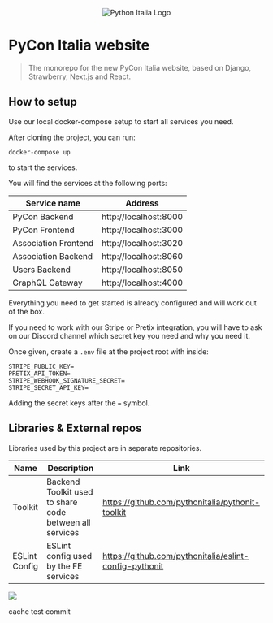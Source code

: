 <p align="center">
    <img src="https://avatars1.githubusercontent.com/u/3573467?s=96" alt="Python Italia Logo" />
</p>

# PyCon Italia website

> The monorepo for the new PyCon Italia website, based on Django, Strawberry,
> Next.js and React.

## How to setup

Use our local docker-compose setup to start all services you need.

After cloning the project, you can run:

```
docker-compose up
```

to start the services.

You will find the services at the following ports:

| Service name         | Address               |
| -------------------- | --------------------- |
| PyCon Backend        | http://localhost:8000 |
| PyCon Frontend       | http://localhost:3000 |
| Association Frontend | http://localhost:3020 |
| Association Backend  | http://localhost:8060 |
| Users Backend        | http://localhost:8050 |
| GraphQL Gateway      | http://localhost:4000 |

Everything you need to get started is already configured
and will work out of the box.

If you need to work with our Stripe or Pretix integration, you will have to ask
on our Discord channel which secret key you need and why you need it.

Once given, create a `.env` file at the project root with inside:

```text
STRIPE_PUBLIC_KEY=
PRETIX_API_TOKEN=
STRIPE_WEBHOOK_SIGNATURE_SECRET=
STRIPE_SECRET_API_KEY=
```

Adding the secret keys after the `=` symbol.

## Libraries & External repos

Libraries used by this project are in separate repositories.

| Name          | Description                                             | Link                                                   |
| ------------- | ------------------------------------------------------- | ------------------------------------------------------ |
| Toolkit       | Backend Toolkit used to share code between all services | https://github.com/pythonitalia/pythonit-toolkit       |
| ESLint Config | ESLint config used by the FE services                   | https://github.com/pythonitalia/eslint-config-pythonit |

[<img src="https://www.datocms-assets.com/31049/1618983297-powered-by-vercel.svg">](https://vercel.com?utm_source=python-italia&utm_campaign=oss)

cache test commit
